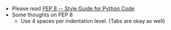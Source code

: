 * Please read [PEP 8 -- Style Guide for Python Code](https://www.python.org/dev/peps/pep-0008/)
* Some thoughts on PEP 8
  - Use 4 spaces per indentation level. (Tabs are okay as well)
